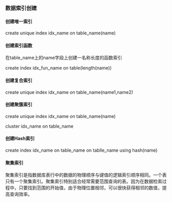 ### 数据索引创建

#### 创建唯一索引

create unique index idx_name on table_name(name)

#### 创建索引函数

在table_name上的name字段上创建一名称长度的函数索引

create index idx_fun_name on table(length(name))

#### 创建复合索引

create unique index idx_name on table_name(name1,name2)

#### 创建聚簇索引

create unique index idx_name on table_name(name)

cluster idx_name on table_name

#### 创建Hash索引

create index idx_name on table_name on tablle_name using hash(name)



#### 聚集索引

聚集索引是指数据库表行中的数据的物理顺序与键值的逻辑索引顺序相同。一个表只有一个聚集索引。聚集索引特别适合经常需要范围查询的表。因为在数据检索过程中，只要找到范围的开始值，由于物理位置相邻，可以很快获得相邻的数值，提高查询效率。

